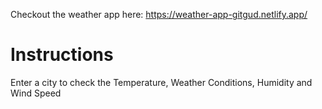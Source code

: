 Checkout the weather app here:
https://weather-app-gitgud.netlify.app/

# Instructions

Enter a city to check the Temperature, Weather Conditions, Humidity and Wind Speed
